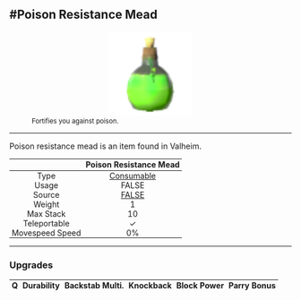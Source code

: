 <meta property="og:title" content="Poison Resistance Mead - MoreValheim" /><meta property="og:type" content="website" /><meta property="og:image" content="/assets/poison_resistance_mead.png" /><meta property="og:description" content="Poison Resistance Mead is an item found in Valheim." /><meta name="theme-color" content="#546D78"><meta name="twitter:card" content="summary_large_image">
#Poison Resistance Mead
-------------
<style>img {width:20px;}.tb {width:150px;display: block;margin-left: auto;margin-right: auto;}</style>

<style>.md-typeset table:not([class]) th:not([align]) {min-width:unset!important;}</style>
<style>td{padding:0em 0.3em!important;text-align:center!important;border-left:.05rem solid var(--md-default-fg-color--lightest)}</style>

<style>th{padding:0.1em 0.3em!important;text-align:center!important;font-weight:bold}</style>

<style>pre{text-align:right!important}</style>
<style>table tr td:first-child {border-left: 0;};</style>

<figure><img src="/assets/poison_resistance_mead.png" class="tb" /><figcaption><small>Fortifies you against poison.</small></figcaption></figure>

-------------

Poison resistance mead is an item found in Valheim.

|        | Poison Resistance Mead              |
| ----------- | ------------------------------------ |
| Type | [Consumable](../../types/consumable)
| Usage | FALSE<br>
| Source | [FALSE](../../items/false)
| Weight | 1 |
| Max Stack | 10 |
| Teleportable | ✓
| Movespeed Speed | 0%


-------------

### Upgrades
| Q | Durability | Backstab Multi. | Knockback | Block Power | Parry Bonus
| - | - | - | - | - | - 
